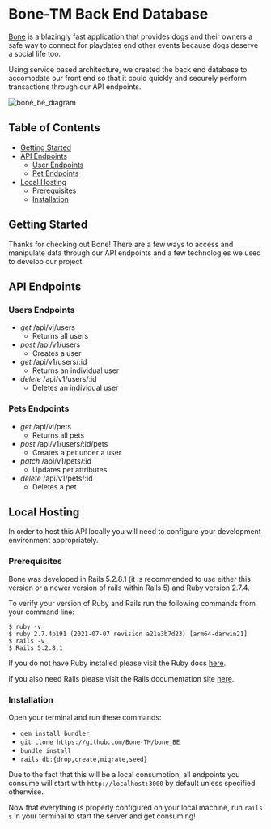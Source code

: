 # Bone-TM Back End Database
[Bone](http://bone-be.herokuapp.com) is a blazingly fast application that provides dogs and their owners a safe way to connect for playdates end other events because dogs deserve a social life too.

Using service based architecture, we created the back end database to accomodate our front end so that it could quickly and securely perform transactions through our API endpoints.

![bone_be_diagram](https://user-images.githubusercontent.com/65498038/182235874-34c5055a-1b6e-46eb-adc6-ba4e2300029f.png)

## Table of Contents
* [Getting Started](#getting-started)
* [API Endpoints](#api-endpoints)
  * [User Endpoints](#user-endpoints)
  * [Pet Endpoints](#pet-endpoints)
* [Local Hosting](#local-hosting)
  * [Prerequisites](#prerequisites)
  * [Installation](#installation)

<a name="getting-started"></a>
## Getting Started
Thanks for checking out Bone! There are a few ways to access and manipulate data through our API endpoints and a few technologies we used to develop our project. 

<a name="api-endpoints"></a>
## API Endpoints

<a name="user-endpoints"></a>
### Users Endpoints
* *get* /api/vi/users
  * Returns all users
* *post* /api/v1/users
  * Creates a user
* *get* /api/v1/users/:id
  * Returns an individual user
* *delete* /api/v1/users/:id
  * Deletes an individual user

<a name="pet-endpoints"></a>
### Pets Endpoints
* *get* /api/vi/pets
  * Returns all pets
* *post* /api/v1/users/:id/pets
  * Creates a pet under a user
* *patch* /api/v1/pets/:id
  * Updates pet attributes
* *delete* /api/v1/pets/:id
  * Deletes a pet

<a name="local-hosting"></a>
## Local Hosting

In order to host this API locally you will need to configure your development environment appropriately.

<a name="prerequisites"></a>
### Prerequisites

Bone was developed in Rails 5.2.8.1 (it is recommended to use either this version or a newer version of rails within Rails 5) and Ruby version 2.7.4.

To verify your version of Ruby and Rails run the following commands from your command line:

```
$ ruby -v
$ ruby 2.7.4p191 (2021-07-07 revision a21a3b7d23) [arm64-darwin21]
$ rails -v
$ Rails 5.2.8.1
```
If you do not have Ruby installed please visit the Ruby docs [here](https://www.ruby-lang.org/en/documentation/installation/).

If you also need Rails please visit the Rails documentation site [here](https://guides.rubyonrails.org/v5.0/getting_started.html).

<a name="installation"></a>
### Installation

Open your terminal and run these commands:

* `gem install bundler`
* `git clone https://github.com/Bone-TM/bone_BE`
* `bundle install`
* `rails db:{drop,create,migrate,seed}`

Due to the fact that this will be a local consumption, all endpoints you consume will start with `http://localhost:3000` by default unless specified otherwise.

Now that everything is properly configured on your local machine, run `rails s` in your terminal to start the server and get consuming!
